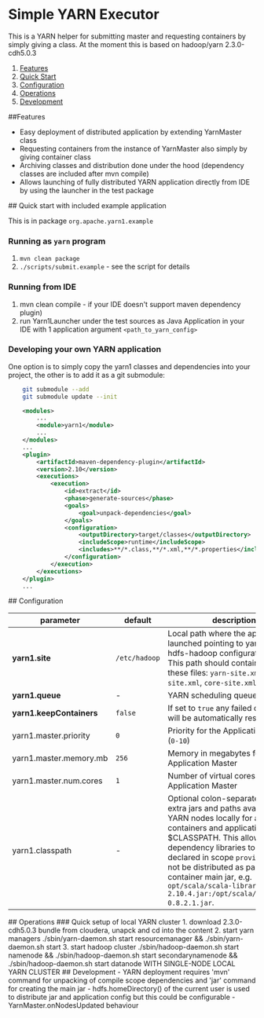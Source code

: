 # Simple YARN Executor

This is a YARN helper for submitting master and requesting containers by simply giving a class. At the moment this is based on hadoop/yarn 2.3.0-cdh5.0.3

1. [Features](#features)
3. [Quick Start](#quickstart)
2. [Configuration](#configuration) 	
4. [Operations](#operations)
5. [Development](#development)


<a name="features">
##Features 		 
</a>

- Easy deployment of distributed application by extending YarnMaster class 
- Requesting containers from the instance of YarnMaster also simply by giving container class
- Archiving classes and distribution done under the hood (dependency classes are included after mvn compile)
- Allows launching of fully distributed YARN application directly from IDE by using the launcher in the test package

<a name="quickstart">
## Quick start with included example application
</a>

This is in package `org.apache.yarn1.example`

### Running as `yarn` program
1. `mvn clean package`
2. `./scripts/submit.example`  - see the script for details

### Running from IDE
1. mvn clean compile - if your IDE doesn't support maven dependency plugin)
2. run Yarn1Launcher under the test sources as Java Application in your IDE with 1 application argument `<path_to_yarn_config>`

### Developing your own YARN application

One option is to simply copy the yarn1 classes and dependencies into your project, the other is to add it as a git submodule:

```bash
    git submodule --add
    git submodule update --init    
```

```pom.xml
    <modules>
        ...
        <module>yarn1</module>
        ...
    </modules>
    ...
    <plugin>
        <artifactId>maven-dependency-plugin</artifactId>
        <version>2.10</version>
        <executions>
            <execution>
                <id>extract</id>
                <phase>generate-sources</phase>
                <goals>
                    <goal>unpack-dependencies</goal>
                </goals>
                <configuration>
                    <outputDirectory>target/classes</outputDirectory>
                    <includeScope>runtime</includeScope>
                    <includes>**/*.class,**/*.xml,**/*.properties</includes>
                </configuration>
            </execution>
        </executions>
    </plugin>
    ...
```
 
<a name="configuration">
## Configuration
</a>

parameter                   | default       | description
----------------------------|---------------|---------------------------------------------------------------------------
**yarn1.site**              | `/etc/hadoop` | Local path where the application is launched pointing to yarn (and hdfs-hadoop configuration) files. This path should contain at least these files: `yarn-site.xml`, `hdfs-site.xml`, `core-site.xml`
**yarn1.queue**             | -             | YARN scheduling queue name
**yarn1.keepContainers**    | `false`       | If set to `true` any failed container will be automatically restarted.
yarn1.master.priority       | `0`           | Priority for the Application Master (`0-10`)
yarn1.master.memory.mb      | `256`         | Memory in megabytes for the Application Master
yarn1.master.num.cores      | `1`           | Number of virtual cores for the Application Master
yarn1.classpath             | -             | Optional colon-separated list of extra jars and paths available on YARN nodes locally for all containers and application master $CLASSPATH. This allows for large dependency libraries to be declared in scope `provided` and will not be distributed as part of container main jar, e.g. `opt/scala/scala-library-2.10.4.jar:/opt/scala/kafka_2.10-0.8.2.1.jar`.

<a name="operations">
## Operations
</a> 
### Quick setup of local YARN cluster
1. download 2.3.0-cdh5.0.3 bundle from cloudera, unapck and cd into the content
2. start yarn managers ./sbin/yarn-daemon.sh start resourcemanager && ./sbin/yarn-daemon.sh start
3. start hadoop cluster ./sbin/hadoop-daemon.sh start namenode && ./sbin/hadoop-daemon.sh start secondarynamenode && ./sbin/hadoop-daemon.sh start datanode
WITH SINGLE-NODE LOCAL YARN CLUSTER


<a name="development">
## Development
</a>
- YARN deployment requires 'mvn' command for unpacking of compile scope dependencies and 'jar' command for creating the main jar 
- hdfs.homeDirectory() of the current user is used to distribute jar and application config but this could be configurable
- YarnMaster.onNodesUpdated behaviour

